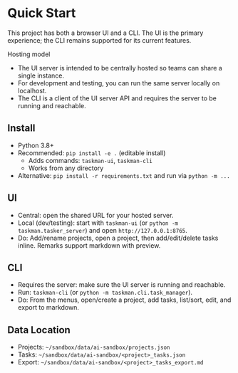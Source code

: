 # Quick Start

This project has both a browser UI and a CLI. The UI is the primary experience; the CLI remains supported for its current features.

Hosting model
- The UI server is intended to be centrally hosted so teams can share a single instance.
- For development and testing, you can run the same server locally on localhost.
- The CLI is a client of the UI server API and requires the server to be running and reachable.

## Install

- Python 3.8+
- Recommended: `pip install -e .` (editable install)
  - Adds commands: `taskman-ui`, `taskman-cli`
  - Works from any directory
- Alternative: `pip install -r requirements.txt` and run via `python -m ...`

## UI

- Central: open the shared URL for your hosted server.
- Local (dev/testing): start with `taskman-ui` (or `python -m taskman.tasker_server`) and open `http://127.0.0.1:8765`.
- Do: Add/rename projects, open a project, then add/edit/delete tasks inline. Remarks support markdown with preview.

## CLI

- Requires the server: make sure the UI server is running and reachable.
- Run: `taskman-cli` (or `python -m taskman.cli.task_manager`).
- Do: From the menus, open/create a project, add tasks, list/sort, edit, and export to markdown.

## Data Location

- Projects: `~/sandbox/data/ai-sandbox/projects.json`
- Tasks: `~/sandbox/data/ai-sandbox/<project>_tasks.json`
- Export: `~/sandbox/data/ai-sandbox/<project>_tasks_export.md`
